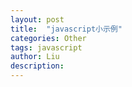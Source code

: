 ```yaml
---
layout: post
title:  "javascript小示例"
categories: Other
tags: javascript
author: Liu
description: 
---
```

